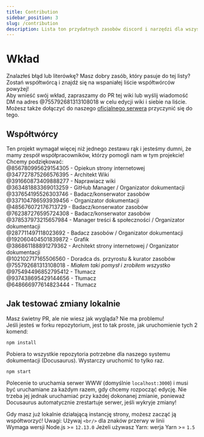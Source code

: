 ```yaml
---
title: Contribution
sidebar_position: 3
slug: /contribution
description: Lista ton przydatnych zasobów discord i narzędzi dla wszystkich typów użytkowników, od początkujących do power userów.
---
```


# Wkład

Znalazłeś błąd lub literówkę?  Masz dobry zasób, który pasuje do tej listy?  Zostań współtwórcą i znajdź się na wspaniałej liście współtwórców powyżej!<br/>
Aby wnieść swój wkład, zapraszamy do PR tej wiki lub wyślij wiadomość DM na adres @755792681313108018 w celu edycji wiki i siebie na liście.
Możesz także dołączyć do naszego [oficjalnego serwera](https://discord.gg/yxbqz9pNxS) przyczynić się do tego.

## Współtwórcy

Ten projekt wymagał więcej niż jednego zestawu rąk i jesteśmy dumni, że mamy zespół współpracowników, którzy pomogli nam w tym projekcie!<br/>
Chcemy podziękować:<br/>
@856780995629154305 - Opiekun strony internetowej <br/>
@347727875266576395 - Architekt Wiki <br/>
@391660873409888277 - Naprawiacz wiki <br/>
@363481883369013259 - GitHub Manager / Organizator dokumentacji<br/>
@337654195526303746 - Badacz/konserwator zasobów<br/>
@337104786593939456 - Organizator dokumentacji<br/>
@485676072176713729 - Badacz/konserwator zasobów<br/>
@762387276595724308 - Badacz/konserwator zasobów<br/>
@378537973215657984 - Manager treści & społeczności / Organizator dokumentacji<br/>
@287711497118023692 - Badacz zasobów / Organizator dokumentacji<br/>
@192060404501839872 - Grafik<br/>
@386861188891279362 - Architekt strony internetowej / Organizator dokumentacji<br/>
@102102717165506560 - Doradca ds. przyrostu & kurator zasobów<br/>
@755792681313108018 - *Miałem taki pomysł i zrobiłem wszystko*<br/>
@975494496852795412 - Tłumacz<br/>
@937438695429144656 - Tłumacz<br/>
@648666977614823444 - Tłumacz

## Jak testować zmiany lokalnie

Masz świetny PR, ale nie wiesz jak wygląda? Nie ma problemu!<br/>
Jeśli jesteś w forku repozytorium, jest to tak proste, jak uruchomienie tych 2 komend:

```
npm install
```

Pobiera to wszystkie repozytoria potrzebne dla naszego systemu dokumentacji (Docusaurus). Wystarczy uruchomić to tylko raz.

```
npm start
```

Polecenie to uruchamia serwer WWW (domyślnie ``localhost:3000``) i musi być uruchamiane za każdym razem, gdy chcemy rozpocząć edycję.
Nie trzeba jej jednak uruchamiać przy każdej dokonanej zmianie, ponieważ Docusaurus automatycznie zrestartuje serwer, jeśli wykryje zmiany!

Gdy masz już lokalnie działającą instancję strony, możesz zacząć ją współtworzyć!
Uwagi: Używaj ``<br/>`` dla znaków przerwy w linii<br/>
Wymaga wersji Node.js >= ``12.13.0``
Jeżeli używasz Yarn: werja Yarn >= ``1.5``
